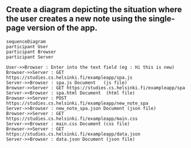 ## Create a diagram depicting the situation where the user creates a new note using the single-page version of the app.

```mermaid
sequenceDiagram
participant User
participant Browser
participant Server

User->>Browser : Enter into the text field (eg : Hi this is new)
Browser->>Server : GET https://studies.cs.helsinki.fi/exampleapp/spa.js
Server->>Browser : spa.js Document   (js file)
Browser->>Server : GET https://studies.cs.helsinki.fi/exampleapp/spa
Server->>Browser : spa.html Document  (html file)
Browser->>Server : POST https://studies.cs.helsinki.fi/exampleapp/new_note_spa
Server->>Browser : new_note_spa.json Document (json file)
Browser->>Server : GET https://studies.cs.helsinki.fi/exampleapp/main.css
Server->>Browser : main.css Document (css file)
Browser->>Server : GET https://studies.cs.helsinki.fi/exampleapp/data.json
Server->>Browser : data.json Document (json file)
```